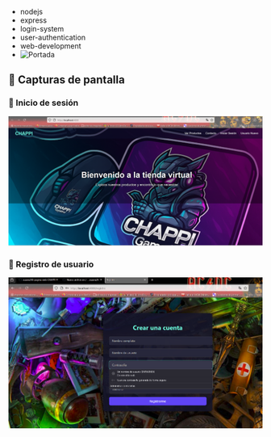 - nodejs
- express
- login-system
- user-authentication
- web-development
- ![Portada](https://raw.githubusercontent.com/zuzanz/Mi-pagina-web-CHAPPI/assets/img/logoCHAPPI.jpg)
## 📸 Capturas de pantalla

### 🔐 Inicio de sesión
![Inicio de sesión](assets/img/inicio.png)

### 📝 Registro de usuario
![Registro](assets/img/registro.png)

